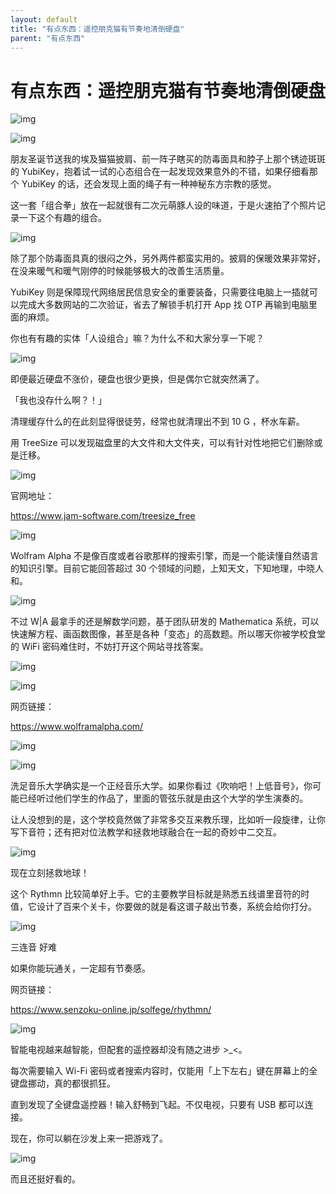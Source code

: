 ```yaml
---
layout: default
title: "有点东西：遥控朋克猫有节奏地清倒硬盘"
parent: "有点东西"
---
```


# 有点东西：遥控朋克猫有节奏地清倒硬盘

![img](https://i.loli.net/2021/10/05/X5IUZ8sk67l4dyN.jpg)

![img](https://i.loli.net/2021/10/06/7znRtN89co2AFxu.png)

朋友圣诞节送我的埃及猫猫披肩、前一阵子瞎买的防毒面具和脖子上那个锈迹斑斑的 YubiKey，抱着试一试的心态组合在一起发现效果意外的不错，如果仔细看那个 YubiKey 的话，还会发现上面的绳子有一种神秘东方宗教的感觉。

这一套「组合拳」放在一起就很有二次元萌豚人设的味道，于是火速拍了个照片记录一下这个有趣的组合。

![img](https://i.loli.net/2021/10/06/EPmK1y46IAS92gV.jpg)

除了那个防毒面具真的很闷之外，另外两件都蛮实用的。披肩的保暖效果非常好，在没来暖气和暖气刚停的时候能够极大的改善生活质量。

YubiKey 则是保障现代网络居民信息安全的重要装备，只需要往电脑上一插就可以完成大多数网站的二次验证，省去了解锁手机打开 App 找 OTP 再输到电脑里面的麻烦。

你也有有趣的实体「人设组合」嘛？为什么不和大家分享一下呢？

![img](https://i.loli.net/2021/10/06/XyiaJ8qkrolhfZP.png)

即便最近硬盘不涨价，硬盘也很少更换，但是偶尔它就突然满了。

「我也没存什么啊？！」

清理缓存什么的在此刻显得很徒劳，经常也就清理出不到 10 G ，杯水车薪。

用 TreeSize 可以发现磁盘里的大文件和大文件夹，可以有针对性地把它们删除或是迁移。

![img](https://i.loli.net/2021/10/06/IDxc92bT6AqiYRL.png)

官网地址：

https://www.jam-software.com/treesize_free

![img](https://i.loli.net/2021/10/06/QZ4lFMh6kI7RYpj.png)

Wolfram Alpha 不是像百度或者谷歌那样的搜索引擎，而是一个能读懂自然语言的知识引擎。目前它能回答超过 30 个领域的问题，上知天文，下知地理，中晓人和。

![img](https://i.loli.net/2021/10/06/7mz3opdfjBFSZyX.jpg)

不过 W|A 最拿手的还是解数学问题，基于团队研发的 Mathematica 系统，可以快速解方程、画函数图像，甚至是各种「变态」的高数题。所以哪天你被学校食堂的 WiFi 密码难住时，不妨打开这个网站寻找答案。

![img](https://i.loli.net/2021/10/06/StQ5jxzolNrKGCU.png)

![img](https://i.loli.net/2021/10/06/2vEOZgqBoaCnuY3.png)

网页链接：

https://www.wolframalpha.com/

![img](https://i.loli.net/2021/10/06/Fj73CvBSkMQZLD4.png)

![img](https://i.loli.net/2021/10/06/iQNt4fW3jyZYBMz.png) 

洗足音乐大学确实是一个正经音乐大学。如果你看过《吹响吧！上低音号》，你可能已经听过他们学生的作品了，里面的管弦乐就是由这个大学的学生演奏的。

让人没想到的是，这个学校竟然做了非常多交互来教乐理，比如听一段旋律，让你写下音符；还有把对位法教学和拯救地球融合在一起的奇妙中二交互。

![img](https://i.loli.net/2021/10/06/bmuQs5YESG8z3pt.png)

现在立刻拯救地球！

这个 Rythmn 比较简单好上手。它的主要教学目标就是熟悉五线谱里音符的时值，它设计了百来个关卡，你要做的就是看这谱子敲出节奏，系统会给你打分。

![img](https://i.loli.net/2021/10/06/HZIX8kSRyqgAxbY.png)

三连音 好难

如果你能玩通关，一定超有节奏感。

网页链接：

https://www.senzoku-online.jp/solfege/rhythmn/

![img](https://i.loli.net/2021/10/06/QUfSDxtkpqPjX2i.png)

智能电视越来越智能，但配套的遥控器却没有随之进步 >_<。

每次需要输入 Wi-Fi 密码或者搜索内容时，仅能用「上下左右」键在屏幕上的全键盘挪动，真的都很抓狂。

直到发现了全键盘遥控器！输入舒畅到飞起。不仅电视，只要有 USB 都可以连接。

现在，你可以躺在沙发上来一把游戏了。

![img](https://i.loli.net/2021/10/06/FHMz5ZCXkPJOiKb.png)

而且还挺好看的。
